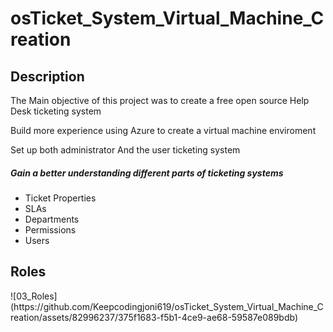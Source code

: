 <h1>osTicket_System_Virtual_Machine_Creation</h1>

<h2><b>Description</b></h2>
<p>The Main objective of this project was to create a free open source Help Desk ticketing system</p>
<p>Build more experience using Azure to create a virtual machine enviroment</p>
<p>Set up both administrator And the user ticketing system</p>

<h5><b>Gain a better understanding different parts of ticketing systems</b></h5>
<ul>
  <li>Ticket Properties</li>
  <li>SLAs</li>
  <li>Departments</li>
  <li>Permissions</li>
  <li>Users</li>
</ul>

<h2>Roles</h2>
![03_Roles](https://github.com/Keepcodingjoni619/osTicket_System_Virtual_Machine_Creation/assets/82996237/375f1683-f5b1-4ce9-ae68-59587e089bdb)

